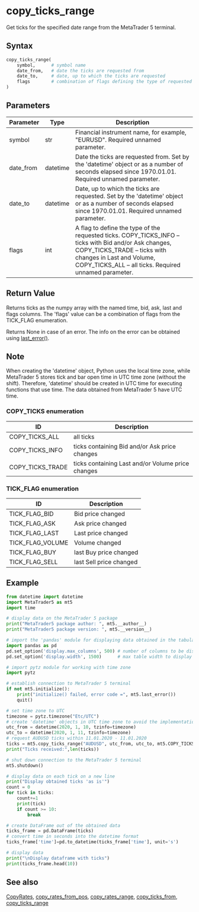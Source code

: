 # copy_ticks_range

Get ticks for the specified date range from the MetaTrader 5 terminal.

## Syntax

```python
copy_ticks_range(
    symbol,      # symbol name
    date_from,   # date the ticks are requested from
    date_to,     # date, up to which the ticks are requested
    flags        # combination of flags defining the type of requested ticks
)
```

## Parameters

| Parameter | Type | Description |
|-----------|------|-------------|
| symbol | str | Financial instrument name, for example, "EURUSD". Required unnamed parameter. |
| date_from | datetime | Date the ticks are requested from. Set by the 'datetime' object or as a number of seconds elapsed since 1970.01.01. Required unnamed parameter. |
| date_to | datetime | Date, up to which the ticks are requested. Set by the 'datetime' object or as a number of seconds elapsed since 1970.01.01. Required unnamed parameter. |
| flags | int | A flag to define the type of the requested ticks. COPY_TICKS_INFO – ticks with Bid and/or Ask changes, COPY_TICKS_TRADE – ticks with changes in Last and Volume, COPY_TICKS_ALL – all ticks. Required unnamed parameter. |

## Return Value

Returns ticks as the numpy array with the named time, bid, ask, last and flags columns. The 'flags' value can be a combination of flags from the TICK_FLAG enumeration.

Returns None in case of an error. The info on the error can be obtained using [last_error()](./last_error.md).

## Note

When creating the 'datetime' object, Python uses the local time zone, while MetaTrader 5 stores tick and bar open time in UTC time zone (without the shift). Therefore, 'datetime' should be created in UTC time for executing functions that use time. The data obtained from MetaTrader 5 have UTC time.

### COPY_TICKS enumeration

| ID | Description |
|----|-------------|
| COPY_TICKS_ALL | all ticks |
| COPY_TICKS_INFO | ticks containing Bid and/or Ask price changes |
| COPY_TICKS_TRADE | ticks containing Last and/or Volume price changes |

### TICK_FLAG enumeration

| ID | Description |
|----|-------------|
| TICK_FLAG_BID | Bid price changed |
| TICK_FLAG_ASK | Ask price changed |
| TICK_FLAG_LAST | Last price changed |
| TICK_FLAG_VOLUME | Volume changed |
| TICK_FLAG_BUY | last Buy price changed |
| TICK_FLAG_SELL | last Sell price changed |

## Example

```python
from datetime import datetime
import MetaTrader5 as mt5
import time

# display data on the MetaTrader 5 package
print("MetaTrader5 package author: ", mt5.__author__)
print("MetaTrader5 package version: ", mt5.__version__)

# import the 'pandas' module for displaying data obtained in the tabular form
import pandas as pd
pd.set_option('display.max_columns', 500) # number of columns to be displayed
pd.set_option('display.width', 1500)      # max table width to display

# import pytz module for working with time zone
import pytz

# establish connection to MetaTrader 5 terminal
if not mt5.initialize():
    print("initialize() failed, error code =", mt5.last_error())
    quit()

# set time zone to UTC
timezone = pytz.timezone("Etc/UTC")
# create 'datetime' objects in UTC time zone to avoid the implementation of a local time zone offset
utc_from = datetime(2020, 1, 10, tzinfo=timezone)
utc_to = datetime(2020, 1, 11, tzinfo=timezone)
# request AUDUSD ticks within 11.01.2020 - 11.01.2020
ticks = mt5.copy_ticks_range("AUDUSD", utc_from, utc_to, mt5.COPY_TICKS_ALL)
print("Ticks received:",len(ticks))

# shut down connection to the MetaTrader 5 terminal
mt5.shutdown()

# display data on each tick on a new line
print("Display obtained ticks 'as is'")
count = 0
for tick in ticks:
    count+=1
    print(tick)
    if count >= 10:
        break

# create DataFrame out of the obtained data
ticks_frame = pd.DataFrame(ticks)
# convert time in seconds into the datetime format
ticks_frame['time']=pd.to_datetime(ticks_frame['time'], unit='s')

# display data
print("\nDisplay dataframe with ticks")
print(ticks_frame.head(10))
```

## See also

[CopyRates](./copyrates.md), [copy_rates_from_pos](./copy_rates_from_pos.md), [copy_rates_range](./copy_rates_range.md), [copy_ticks_from](./copy_ticks_from.md), [copy_ticks_range](./copy_ticks_range.md) 